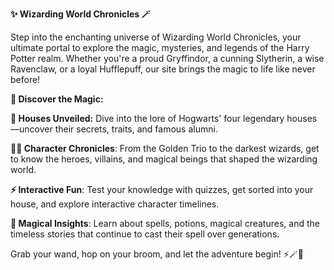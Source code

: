 **✨ Wizarding World Chronicles 🪄**

Step into the enchanting universe of Wizarding World Chronicles, your ultimate portal to explore the magic, mysteries, and legends of the Harry Potter realm. Whether you're a proud Gryffindor, a cunning Slytherin, a wise Ravenclaw, or a loyal Hufflepuff, our site brings the magic to life like never before!

**🏰 Discover the Magic:**

**🦁 Houses Unveiled:** Dive into the lore of Hogwarts' four legendary houses—uncover their secrets, traits, and famous alumni.

**🧙‍♂️ Character Chronicles**: From the Golden Trio to the darkest wizards, get to know the heroes, villains, and magical beings that shaped the wizarding world.

**⚡ Interactive Fun**: Test your knowledge with quizzes, get sorted into your house, and explore interactive character timelines.

**📜 Magical Insights**: Learn about spells, potions, magical creatures, and the timeless stories that continue to cast their spell over generations.

Grab your wand, hop on your broom, and let the adventure begin! ⚡🪄🏰







